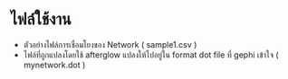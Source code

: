 ไฟล์ใช้งาน
========

-  ตัวอย่างไฟล์การเชื่อมโยงของ Network ( sample1.csv )
-  ไฟล์ที่ถูกแปลงโดยใช้ afterglow แปลงให้ไปอยู่ใน format dot file ที่ gephi เข้าใจ ( mynetwork.dot ) 


